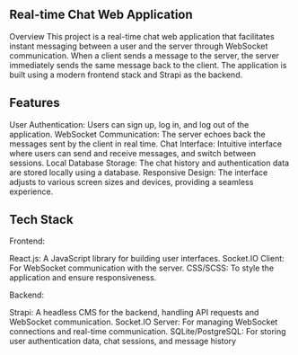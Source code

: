 ## Real-time Chat Web Application
Overview
This project is a real-time chat web application that facilitates instant messaging between a user and the server through WebSocket communication. When a client sends a message to the server, the server immediately sends the same message back to the client. The application is built using a modern frontend stack and Strapi as the backend.

## Features

User Authentication: Users can sign up, log in, and log out of the application.
WebSocket Communication: The server echoes back the messages sent by the client in real time.
Chat Interface: Intuitive interface where users can send and receive messages, and switch between sessions.
Local Database Storage: The chat history and authentication data are stored locally using a database.
Responsive Design: The interface adjusts to various screen sizes and devices, providing a seamless experience.

## Tech Stack

Frontend:

React.js: A JavaScript library for building user interfaces.
Socket.IO Client: For WebSocket communication with the server.
CSS/SCSS: To style the application and ensure responsiveness.

Backend:

Strapi: A headless CMS for the backend, handling API requests and WebSocket communication.
Socket.IO Server: For managing WebSocket connections and real-time communication.
SQLite/PostgreSQL: For storing user authentication data, chat sessions, and message history
